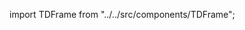 import TDFrame from "../../src/components/TDFrame";

<TDFrame src="/project-001-sketch2screen/typedocs/"></TDFrame>
